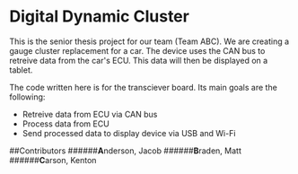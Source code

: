 # Digital Dynamic Cluster
This is the senior thesis project for our team (Team ABC).  We are creating a gauge cluster replacement for a car.  The device uses the CAN bus to retreive data from the car's ECU.  This data will then be displayed on a tablet.

The code written here is for the transciever board.  Its main goals are the following:
+ Retreive data from ECU via CAN bus
+ Process data from ECU
+ Send processed data to display device via USB and Wi-Fi

##Contributors
######**A**nderson, Jacob
######**B**raden, Matt
######**C**arson, Kenton
